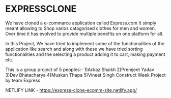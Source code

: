 # EXPRESSCLONE


We have cloned a e-commarce application called Express.com It simply meant allowing to Shop varios catagorised clothes for men and women. Over time it has evolved to provide multiple benefits on one platform for all.

In this Project, We have tried to implement some of the functionalities of the application like search and along with these we have tried sorting functionalities and the selecting a product adding it to cart, making payment  etc.

This is a group project of 5 peoples:- 1)Arbaz Shaikh 2)Premjeet Yadav 3)Dev Bhatacharya 4)Muskan Thapa 5)Vineet Singh 
Construct Week Project by team Express

NETLIFY LINK - https://express-clone-ecomm-site.netlify.app/

